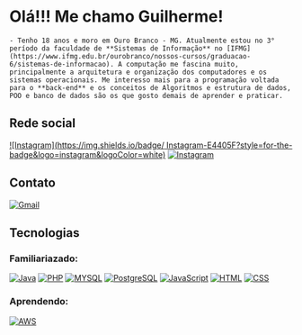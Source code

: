 # Olá!!! Me chamo Guilherme!

    - Tenho 18 anos e moro em Ouro Branco - MG. Atualmente estou no 3° período da faculdade de **Sistemas de Informação** no [IFMG](https://www.ifmg.edu.br/ourobranco/nossos-cursos/graduacao-6/sistemas-de-informacao). A computação me fascina muito, principalmente a arquitetura e organização dos computadores e os sistemas operacionais. Me interesso mais para a programação voltada para o **back-end** e os conceitos de Algoritmos e estrutura de dados, POO e banco de dados são os que gosto demais de aprender e praticar.

## Rede social
[![Instagram](https://img.shields.io/badge/     Instagram-E4405F?style=for-the-badge&logo=instagram&logoColor=white)](https://www.instagram.com/GuilhermeVRF_)
[![Instagram](https://img.shields.io/badge/LinkedIn-0077B5?style=for-the-badge&logo=linkedin&logoColor=white)](https://www.linkedin.com/in/guilherme-victor-rodrigues-de-figueir%C3%AAdo-221030269/) 

## Contato

[![Gmail](https://img.shields.io/badge/Gmail-D14836?style=for-the-badge&logo=gmail&logoColor=white)](https://www.instagram.com/GuilhermeVRF_)

## Tecnologias

### Familiariazado: 

[![Java](https://img.shields.io/badge/Java-ED8B00?style=for-the-badge&logo=openjdk&logoColor=white)]()
[![PHP](https://img.shields.io/badge/PHP-777BB4?style=for-the-badge&logo=php&logoColor=white)]()
[![MYSQL](https://img.shields.io/badge/MySQL-00000F?style=for-the-badge&logo=mysql&logoColor=white)]()
[![PostgreSQL](https://img.shields.io/badge/PostgreSQL-316192?style=for-the-badge&logo=postgresql&logoColor=white)]()
[![JavaScript](https://img.shields.io/badge/JavaScript-323330?style=for-the-badge&logo=javascript&logoColor=F7DF1E)]()
[![HTML](https://img.shields.io/badge/HTML5-E34F26?style=for-the-badge&logo=html5&logoColor=white)]()
[![CSS](https://img.shields.io/badge/CSS3-1572B6?style=for-the-badge&logo=css3&logoColor=white)]()

### Aprendendo:

[![AWS](https://img.shields.io/badge/Amazon_AWS-232F3E?style=for-the-badge&logo=amazon-aws&logoColor=white)]()



